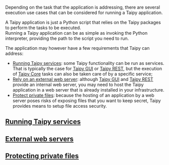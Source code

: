 Depending on the task that the application is addressing, there are several execution
use cases that can be considered for running a Taipy application.

A Taipy application is just a Python script that relies on the Taipy packages
to perform the tasks to be executed.<br/>
Running a Taipy application can be as simple as invoking the Python interpreter,
providing the path to the script you need to run.

The application may however have a few requirements that Taipy can address:

- [Running Taipy services](running_services.md): some Taipy functionality can be
  run as services. That is typically the case for [Taipy GUI](../../gui/index.md) or
  [Taipy REST](../../rest/index.md), but the execution of [Taipy Core](../../core/index.md) tasks
  can also be taken care of by a specific service;
- [Rely on an external web server](external_web_server.md): although
  [Taipy GUI](../../gui/index.md) and [Taipy REST](../../rest/index.md) provide an internal web
  server, you may need to host the Taipy application in a web server that is already installed in
  your infrastructure.
- [Protect private files](protect_files.md): because the hosting of an application by a web
  server poses risks of exposing files that you want to keep secret, Taipy provides means
  to setup file access security.

## [Running Taipy services](running_services.md)

## [External web servers](external_web_server.md)

## [Protecting private files](protect_files.md)
